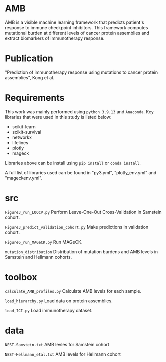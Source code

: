 # AMB
AMB is a visible machine learning framework that predicts patient's response to immune checkpoint inhibitors. This framework computes mutational burden at different levels of cancer protein assemblies and extract biomarkers of immunotherapy response.

# Publication
"Prediction of immunotherapy response using mutations to cancer protein assemblies", Kong et al.

# Requirements
This work was mainly performed using `python 3.9.13` and `Anaconda`. Key libraries that were used in this study is listed below:

- scikit-learn
- scikit-survival
- networkx
- lifelines
- plotly
- mageck

Libraries above can be install using `pip install` or `conda install`.

A full list of libraries used can be found in "py3.yml", "plotly_env.yml" and "mageckenv.yml".


# src
`Figure3_run_LOOCV.py` Perform Leave-One-Out Cross-Validation in Samstein cohort.

`Figure3_predict_validation_cohort.py` Make predictions in validation cohort.

`Figure6_run_MAGeCK.py` Run MAGeCK.

`mutation_distribution` Distribution of mutation burdens and AMB levels in Samstein and Hellmann cohorts.


# toolbox
`calculate_AMB_profiles.py` Calculate AMB levels for each sample.

`load_hierarchy.py` Load data on protein assemblies.

`load_ICI.py` Load immunotherapy dataset.

# data
`NEST-Samstein.txt` AMB levles for Samstein cohort

`NEST-Hellmann_etal.txt` AMB levels for Hellmann cohort

